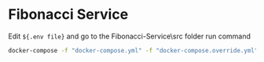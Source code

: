 # Fibonacci Service 

Edit `${.env file}` and go to the Fibonacci-Service\src folder run command 
```sh
docker-compose -f "docker-compose.yml" -f "docker-compose.override.yml" -p dockercompose7797495582345043695 --ansi never up -d
```
